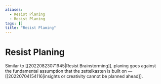 ```yaml
---
aliases:
  - Resist Planing
  - Resist Planing
tags: []
title: "Resist Planing"
---
```


# Resist Planing

Similar to [[20220823071945|Resist Brainstorming]], planing goes against the fundamental assumption that the zettelkasten is built on — [[20220704154116|insights or creativity cannot be planned ahead]].


